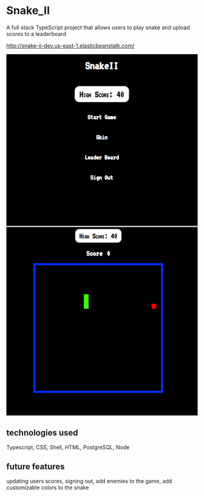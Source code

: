 # Snake_II

A full stack TypeScript project that allows users to play snake and upload scores to a leaderboard

http://snake-ii-dev.us-east-1.elasticbeanstalk.com/

![Alt text](image.png)
![Alt text](image-1.png)

## technologies used

Typescript, CSS, Shell, HTML, PostgreSQL, Node

## future features

updating users scores, signing out, add enemies to the game, add customizable colors to the snake
